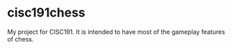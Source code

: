 # cisc191chess
My project for CISC191. It is intended to have most of the gameplay features of chess.
